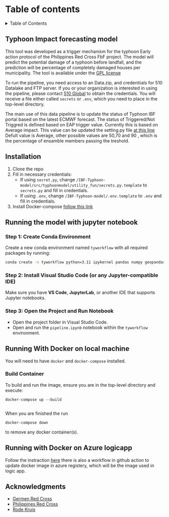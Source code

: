 
# Table of contents

<!-- TABLE OF CONTENTS -->
<details>
  <summary>Table of Contents</summary>
  <ol>
    <li>
      <a href="#Typhoon Impact forecasting model">Typhoon Impact forecasting model</a>
    </li>
	    <li>
      <a href="#Installation">Installation</a>
    </li>
    <li>
      <a href="#Running With Docker">Running pipeline With Docker</a>
      <ul>
        <li><a href="#Build Container">Build and Run Container</a></li>
     </ul>
    </li>
    <li><a href="#Acknowledgments">Acknowledgments</a></li>
  </ol>
</details>

<!-- Typhoon Impact forecasting model -->
## Typhoon Impact forecasting model

This tool was developed as a trigger mechanism for the typhoon Early action protocol of the Philippines Red Cross FbF project. The model will predict the potential damage of a typhoon before landfall, and the prediction will be percentage of completely damaged houses per municipality. The tool is available under the [GPL license](https://github.com/rodekruis/Typhoon-Impact-based-forecasting-model/blob/master/LICENSE)

To run the pipeline, you need access to an Data.zip, and credentiials for 510 Datalake and FTP server. If you or your organization is interested in using the pipeline, 
please contact [510 Global](https://www.510.global/contact-us/) to obtain the credentials. You will receive a file either called `secrets` or `.env`, which you need to place in the top-level directory.

The main use of this data pipeline is to update the status of Typhoon IBF portal based on the latest ECMWF forecast. The status of Triggered/Not Triggred is defined based on EAP trigger value. Currently this is based on Average impact. This value can be updated the setting.py file [at this line ](https://github.com/rodekruis/IBF_TYPHOON_DATA_PIPELINE/blob/master/IBF-Typhoon-model/src/typhoonmodel/utility_fun/settings.py#L92) Defult value is Average, other possible values are 50,70 and 90 , which is the percentage of ensamble members passing the treshold.

<!-- Installation -->
## Installation

1. Clone the repo
2. Fill in necessary credentials:
   - If using `secret.py`, change `/IBF-Typhoon-model/src/typhoonmodel/utility_fun/secrets.py.template` to `secrets.py` and fill in credentials.
   - If using `.env`, change `/IBF-Typhoon-model/.env.template` to `.env` and fill in credentials.
3. Install Docker-compose [follow this link](https://docs.docker.com/desktop/windows/install/)

<!-- Running Pipeline With jupyter notebook -->
## Running the model with jupyter notebook 

### Step 1: Create Conda Environment

Create a new conda environment named `tyworkflow` with all required packages by running:

```bash
conda create -n tyworkflow python=3.11 ipykernel pandas numpy geopandas scikit-learn xgboost rasterstats xarray rasterio fiona shapely cartopy dask earthpy pycountry contextily imageio h5py numba pathos cftime cfgrib netCDF4 eccodes statsmodels requests pybufrkit pint feedparser lxml beautifulsoup4 tqdm azure-storage-file azure-identity azure-storage-blob azure-storage-file azure-storage-file-datalake python-dotenv -c conda-forge
```

### Step 2: Install Visual Studio Code (or any Jupyter-compatible IDE)

Make sure you have **VS Code**, **JupyterLab**, or another IDE that supports Jupyter notebooks.

### Step 3: Open the Project and Run Notebook

* Open the project folder in Visual Studio Code.
* Open and run the `pipeline.ipynb` notebook within the `tyworkflow` environment.


<!-- Running Pipeline With Docker -->
## Running With Docker on local machine 

You will need to have `docker` and `docker-compose` installed.


<!-- Build and Run Container -->
### Build Container

To build and run the image, ensure you are in the top-level directory and execute:
```
docker-compose up --build


```
When you are finished the run 
```
docker-compose down
```
to remove any docker container(s).

## Running with Docker on Azure logicapp

Follow the instraction [here](https://docs.google.com/document/d/10E1BhPu55tjaPbSSACRQ0Ot2-8K-neAlPY5ex390Vu4/edit) there 
is also a workflow in github action to update docker image in azure registery, which will be the image used in logic app.   

<!-- ACKNOWLEDGMENTS -->
## Acknowledgments

- [Germen Red Cross](https://www.drk.de/en/)
- [Philippines Red Cross](https://redcross.org.ph/)
- [Rode Kruis](https://www.rodekruis.nl/)
